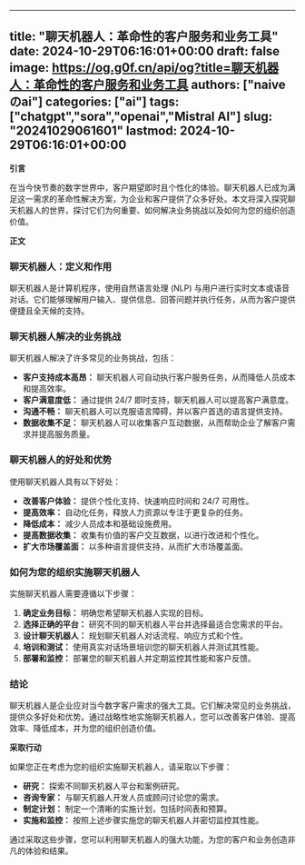 
---
title: "聊天机器人：革命性的客户服务和业务工具"
date: 2024-10-29T06:16:01+00:00
draft: false
image: https://og.g0f.cn/api/og?title=聊天机器人：革命性的客户服务和业务工具
authors: ["naiveのai"]
categories: ["ai"]
tags: ["chatgpt","sora","openai","Mistral AI"]
slug: "20241029061601"
lastmod: 2024-10-29T06:16:01+00:00
---
**引言**

在当今快节奏的数字世界中，客户期望即时且个性化的体验。聊天机器人已成为满足这一需求的革命性解决方案，为企业和客户提供了众多好处。本文将深入探究聊天机器人的世界，探讨它们为何重要、如何解决业务挑战以及如何为您的组织创造价值。

**正文**

### 聊天机器人：定义和作用

聊天机器人是计算机程序，使用自然语言处理 (NLP) 与用户进行实时文本或语音对话。它们能够理解用户输入、提供信息、回答问题并执行任务，从而为客户提供便捷且全天候的支持。

### 聊天机器人解决的业务挑战

聊天机器人解决了许多常见的业务挑战，包括：

- **客户支持成本高昂：** 聊天机器人可自动执行客户服务任务，从而降低人员成本和提高效率。
- **客户满意度低：** 通过提供 24/7 即时支持，聊天机器人可以提高客户满意度。
- **沟通不畅：** 聊天机器人可以克服语言障碍，并以客户首选的语言提供支持。
- **数据收集不足：** 聊天机器人可以收集客户互动数据，从而帮助企业了解客户需求并提高服务质量。

### 聊天机器人的好处和优势

使用聊天机器人具有以下好处：

- **改善客户体验：** 提供个性化支持、快速响应时间和 24/7 可用性。
- **提高效率：** 自动化任务，释放人力资源以专注于更复杂的任务。
- **降低成本：** 减少人员成本和基础设施费用。
- **提高数据收集：** 收集有价值的客户交互数据，以进行改进和个性化。
- **扩大市场覆盖面：** 以多种语言提供支持，从而扩大市场覆盖面。

### 如何为您的组织实施聊天机器人

实施聊天机器人需要遵循以下步骤：

1. **确定业务目标：** 明确您希望聊天机器人实现的目标。
2. **选择正确的平台：** 研究不同的聊天机器人平台并选择最适合您需求的平台。
3. **设计聊天机器人：** 规划聊天机器人对话流程、响应方式和个性。
4. **培训和测试：** 使用真实对话场景培训您的聊天机器人并测试其性能。
5. **部署和监控：** 部署您的聊天机器人并定期监控其性能和客户反馈。

### 结论

聊天机器人是企业应对当今数字客户需求的强大工具。它们解决常见的业务挑战，提供众多好处和优势。通过战略性地实施聊天机器人，您可以改善客户体验、提高效率、降低成本，并为您的组织创造价值。

**采取行动**

如果您正在考虑为您的组织实施聊天机器人，请采取以下步骤：

- **研究：** 探索不同聊天机器人平台和案例研究。
- **咨询专家：** 与聊天机器人开发人员或顾问讨论您的需求。
- **制定计划：** 制定一个清晰的实施计划，包括时间表和预算。
- **实施和监控：** 按照上述步骤实施您的聊天机器人并密切监控其性能。

通过采取这些步骤，您可以利用聊天机器人的强大功能，为您的客户和业务创造非凡的体验和结果。